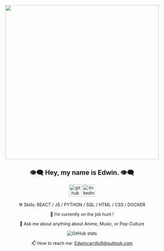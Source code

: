 
<div align='center'>

  <img src='https://user-images.githubusercontent.com/69633370/176183404-0be6c612-e838-4ae4-8193-52abf44e6b99.png' height='500'/>
  <h2>👁️‍🗨️ Hey, my name is Edwin. 👁️‍🗨️</h2>
  
  [<img src='https://cdn.jsdelivr.net/npm/simple-icons@3.0.1/icons/github.svg' alt='github' height='40'>](https://github.com/edwincarr)  [<img src='https://cdn.jsdelivr.net/npm/simple-icons@3.0.1/icons/linkedin.svg' alt='linkedin' height='40'>](https://www.linkedin.com/in/edwincarr)
  
  ⚒️ Skills: REACT / JS / PYTHON / SQL / HTML / CSS / DOCKER

  🔭 I’m currently on the job hunt !

  💬 Ask me about anything about Anime, Music, or Pop-Culture 
  
![GitHub stats](https://github-readme-stats.vercel.app/api?username=edwincarr&show_icons=true&theme=github_dark&count_private=true)  

  📫 How to reach me: Edwincarrillo9@outlook.com 
</div>
